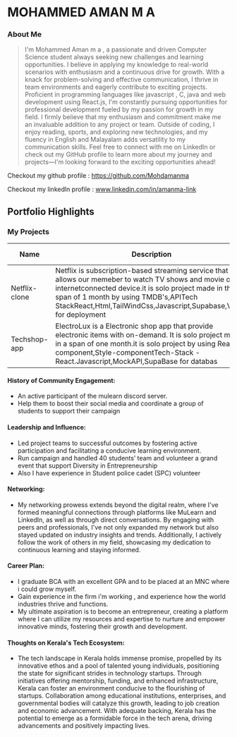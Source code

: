 # MOHAMMED AMAN M A


### About Me
 
>I'm Mohammed Aman m a , a passionate and driven Computer Science student always seeking new challenges and learning opportunities. I believe in applying my knowledge to real-world scenarios with enthusiasm and a continuous drive for growth. With a knack for problem-solving and effective communication, I thrive in team environments and eagerly contribute to exciting projects. Proficient in programming languages like javascript , C, java and web development using React.js, I'm constantly pursuing opportunities for professional development fueled by my passion for growth in my field. I firmly believe that my enthusiasm and commitment make me an invaluable addition to any project or team. Outside of coding, I enjoy reading, sports, and exploring new technologies, and my fluency in English and Malayalam adds versatility to my communication skills. Feel free to connect with me on LinkedIn or check out my GitHub profile to learn more about my journey and projects—I'm looking forward to the exciting opportunities ahead!

Checkout my github profile : https://github.com/Mohdamanma

Checkout my linkedln profile : www.linkedin.com/in/amanma-link
## Portfolio Highlights

### My Projects

| Name          | Description                                                                                                                   | Repo Link                                                  |
|---------------|-------------------------------------------------------------------------------------------------------------------------------|------------------------------------------------------------|
| Netflix-clone   | Netflix is subscription-based streaming service that allows our memeber to watch TV shows and movie on an internetconnected device.it is solo project made in the span of 1 month by using TMDB's,APITech StackReact,Html,TailWindCss,Javascript,Supabase,Versel for deployment  | [Repo Link 1](https://github.com/Mohdamanma/Netflix-clone) |
| Techshop-app    | ElectroLux is a Electronic shop app that provide electronic items with on-demand. It is solo project made in a span of one month.it is solo project by using React component,Style-componentTech-Stack -React.Javascript,MockAPI,SupaBase for databas                  | [Repo Link 2](https://github.com/Mohdamanma/Techshop-app)      |



#### History of Community Engagement:

-  An active participant of the mulearn discord server.
-  Help them to boost their social media and coordinate a group of students to support their campaign

#### Leadership and Influence:

- Led project teams to successful outcomes by fostering active participation and facilitating a conducive learning environment.
-  Run campaign and handled 40 students’ team and volunteer a grand event that support Diversity in Entrepreneurship
- Also I have experience in Student police cadet (SPC) volunteer 
#### Networking:

- My networking prowess extends beyond the digital realm, where I've formed meaningful connections through platforms like MuLearn and LinkedIn, as well as through direct conversations. By engaging with peers and professionals, I've not only expanded my network but also stayed updated on industry insights and trends. Additionally, I actively follow the work of others in my field, showcasing my dedication to continuous learning and staying informed.

#### Career Plan:

- I graduate BCA with an excellent GPA and to be placed at an MNC where i could grow myself.
- Gain experience in the firm i'm working , and experience how the world industries thrive and functions.
- My ultimate aspiration is to become an entrepreneur, creating a platform where I can utilize my resources and expertise to nurture and empower innovative minds, fostering their growth and development.

#### Thoughts on Kerala's Tech Ecosystem:

- The tech landscape in Kerala holds immense promise, propelled by its innovative ethos and a pool of talented young individuals, positioning the state for significant strides in technology startups. Through initiatives offering mentorship, funding, and enhanced infrastructure, Kerala can foster an environment conducive to the flourishing of startups. Collaboration among educational institutions, enterprises, and governmental bodies will catalyze this growth, leading to job creation and economic advancement. With adequate backing, Kerala has the potential to emerge as a formidable force in the tech arena, driving advancements and positively impacting lives.
